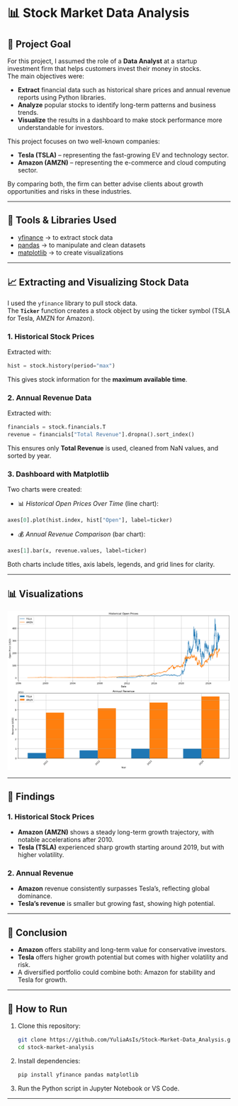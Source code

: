 # 📊 Stock Market Data Analysis

## 🎯 Project Goal
For this project, I assumed the role of a **Data Analyst** at a startup investment firm that helps customers invest their money in stocks.  
The main objectives were:
- **Extract** financial data such as historical share prices and annual revenue reports using Python libraries.  
- **Analyze** popular stocks to identify long-term patterns and business trends.  
- **Visualize** the results in a dashboard to make stock performance more understandable for investors.  

This project focuses on two well-known companies:  
- **Tesla (TSLA)** – representing the fast-growing EV and technology sector.  
- **Amazon (AMZN)** – representing the e-commerce and cloud computing sector.  

By comparing both, the firm can better advise clients about growth opportunities and risks in these industries. 

---

## 🔧 Tools & Libraries Used
- [yfinance](https://pypi.org/project/yfinance/) → to extract stock data  
- [pandas](https://pandas.pydata.org/) → to manipulate and clean datasets  
- [matplotlib](https://matplotlib.org/) → to create visualizations  

---

## 📈 Extracting and Visualizing Stock Data

I used the `yfinance` library to pull stock data.  
The **`Ticker`** function creates a stock object by using the ticker symbol (TSLA for Tesla, AMZN for Amazon).  

### 1. Historical Stock Prices
Extracted with:

```python
hist = stock.history(period="max")
```

This gives stock information for the **maximum available time**.  

### 2. Annual Revenue Data
Extracted with:  

```python
financials = stock.financials.T
revenue = financials["Total Revenue"].dropna().sort_index()
```

This ensures only **Total Revenue** is used, cleaned from NaN values, and sorted by year.  

### 3. Dashboard with Matplotlib  
Two charts were created:  

- 📊 *Historical Open Prices Over Time* (line chart):  

```python
axes[0].plot(hist.index, hist["Open"], label=ticker)
```

- 💰 *Annual Revenue Comparison* (bar chart):  

```python
axes[1].bar(x, revenue.values, label=ticker)
```

Both charts include titles, axis labels, legends, and grid lines for clarity.  

---

## 📊 Visualizations
![Historical Prices and Revenue](images/dachboard.png)  

---

## 📝 Findings
### 1. Historical Stock Prices  
- **Amazon (AMZN)** shows a steady long-term growth trajectory, with notable accelerations after 2010.  
- **Tesla (TSLA)** experienced sharp growth starting around 2019, but with higher volatility.  

### 2. Annual Revenue  
- **Amazon** revenue consistently surpasses Tesla’s, reflecting global dominance.  
- **Tesla’s revenue** is smaller but growing fast, showing high potential.   

---

## 🧾 Conclusion  
- **Amazon** offers stability and long-term value for conservative investors.  
- **Tesla** offers higher growth potential but comes with higher volatility and risk.  
- A diversified portfolio could combine both: Amazon for stability and Tesla for growth.

---

## 🚀 How to Run
1. Clone this repository:
   ```bash
   git clone https://github.com/YuliaAsIs/Stock-Market-Data_Analysis.git
   cd stock-market-analysis
   ```
2. Install dependencies:
   ```bash
   pip install yfinance pandas matplotlib
   ```
3. Run the Python script in Jupyter Notebook or VS Code.

---


